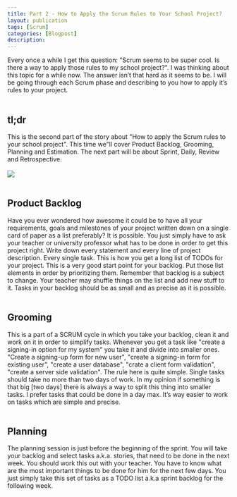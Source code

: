 ```yaml
---
title: Part 2 - How to Apply the Scrum Rules to Your School Project?
layout: publication
tags: [Scrum]
categories: [Blogpost]
description:
---
```


Every once a while I get this question: "Scrum seems to be super cool. Is there a way to apply those rules to my school project?". I was thinking about this topic for a while now. The answer isn’t that hard as it seems to be. I will be going through each Scrum phase and describing to you how to apply it’s rules to your project.<br />
<br />
<h2>tl;dr</h2>This is the second part of the story about "How to apply the Scrum rules to your school project". This time we"ll cover Product Backlog, Grooming, Planning and Estimation. The next part will be about Sprint, Daily, Review and Retrospective.<br />
<br />
<img src="http://3.bp.blogspot.com/-J_wJBfFy85M/UV3h5EUx3ZI/AAAAAAACB0s/PESEh4swReo/s320/a468-f2-scrum-backlog.gif" /><br />
<br />
<h2>Product Backlog</h2>Have you ever wondered how awesome it could be to have all your requirements, goals and milestones of your project written down on a single card of paper as a list preferably? It is possible. You just simply have to ask your teacher or university professor what has to be done in order to get this project right. Write down every statement and every line of project description. Every single task. This is how you get a long list of TODOs for your project. This is a very good start point for your backlog. Put those list elements in order by prioritizing them. Remember that backlog is a subject to change. Your teacher may shuffle things on the list and add new stuff to it. Tasks in your backlog should be as small and as precise as it is possible.<br />
<br />
<h2>Grooming</h2>This is a part of a SCRUM cycle in which you take your backlog, clean it and work on it in order to simplify tasks. Whenever you get a task like "create a signing-in option for my system" you take it and divide into smaller ones. "Create a signing-up form for new user", "create a signing-in form for existing user", "create a user database", "crate a client form validation", "create a server side validation". The rule here is quite simple. Single tasks should take no more than two days of work. In my opinion if something is that big [two days] there is always a way to split this thing into smaller tasks. I prefer tasks that could be done in a day max. It’s way easier to work on tasks which are simple and precise.<br />
<br />
<h2>Planning</h2>The planning session is just before the beginning of the sprint. You will take your backlog and select tasks a.k.a. stories, that need to be done in the next week. You should work this out with your teacher. You have to know what are the most important things to be done for him for the next few days. You just simply take this set of tasks as a TODO list a.k.a sprint backlog for the following week.
